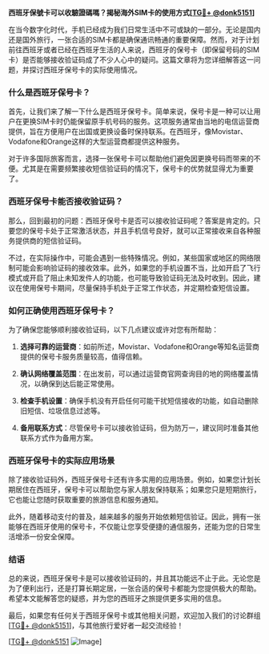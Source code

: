 **西班牙保號卡可以收驗證碼嗎？揭秘海外SIM卡的使用方式[[TG💪+ @donk5151](https://t.me/s/donk5151)]**

在当今数字化时代，手机已经成为我们日常生活中不可或缺的一部分。无论是国内还是国外旅行，一张合适的SIM卡都是确保通讯畅通的重要保障。然而，对于计划前往西班牙或者已经在西班牙生活的人来说，西班牙的保号卡（即保留号码的SIM卡）是否能够接收验证码成了不少人心中的疑问。这篇文章将为您详细解答这一问题，并探讨西班牙保号卡的实际使用情况。

### 什么是西班牙保号卡？

首先，让我们来了解一下什么是西班牙保号卡。简单来说，保号卡是一种可以让用户在更换SIM卡时仍能保留原手机号码的服务。这项服务通常由当地的电信运营商提供，旨在方便用户在出国或更换设备时保持联系。在西班牙，像Movistar、Vodafone和Orange这样的大型运营商都提供这种服务。

对于许多国际旅客而言，选择一张保号卡可以帮助他们避免因更换号码而带来的不便。尤其是在需要频繁接收短信验证码的情况下，保号卡的优势就显得尤为重要了。

### 西班牙保号卡能否接收验证码？

那么，回到最初的问题：西班牙保号卡是否可以接收验证码呢？答案是肯定的。只要您的保号卡处于正常激活状态，并且手机信号良好，就可以正常接收来自各种服务提供商的短信验证码。

不过，在实际操作中，可能会遇到一些特殊情况。例如，某些国家或地区的网络限制可能会影响验证码的接收效率。此外，如果您的手机设置不当，比如开启了飞行模式或开启了阻止未知发件人的功能，也可能导致验证码无法及时收到。因此，建议在使用保号卡期间，尽量保持手机处于正常工作状态，并定期检查短信设置。

### 如何正确使用西班牙保号卡？

为了确保您能够顺利接收验证码，以下几点建议或许对您有所帮助：

1. **选择可靠的运营商**：如前所述，Movistar、Vodafone和Orange等知名运营商提供的保号卡服务质量较高，值得信赖。
   
2. **确认网络覆盖范围**：在出发前，可以通过运营商官网查询目的地的网络覆盖情况，以确保到达后能正常使用。
   
3. **检查手机设置**：确保手机没有开启任何可能干扰短信接收的功能，如自动删除旧短信、垃圾信息过滤等。

4. **备用联系方式**：尽管保号卡可以接收验证码，但为防万一，建议同时准备其他联系方式作为备用方案。

### 西班牙保号卡的实际应用场景

除了接收验证码外，西班牙保号卡还有许多实用的应用场景。例如，如果您计划长期居住在西班牙，保号卡可以帮助您与家人朋友保持联系；如果您只是短期旅行，它也能让您随时获取重要的旅游信息和服务通知。

此外，随着移动支付的普及，越来越多的服务开始依赖短信验证。因此，拥有一张能够在西班牙使用的保号卡，不仅能让您享受便捷的通信服务，还能为您的日常生活增添一份安全保障。

### 结语

总的来说，西班牙保号卡是可以接收验证码的，并且其功能远不止于此。无论您是为了便利出行，还是打算长期定居，一张合适的保号卡都能为您提供极大的帮助。希望本文能解答您的疑惑，并为您的西班牙之旅提供更多实用的信息。

最后，如果您有任何关于西班牙保号卡或其他相关问题，欢迎加入我们的讨论群组[[TG💪+ @donk5151](https://t.me/s/donk5151)]，与其他旅行爱好者一起交流经验！

[[TG💪+ @donk5151](https://t.me/s/donk5151) ![Image](https://i.postimg.cc/rwNCRYN7/Snipaste-2025-04-30-17-27-05.png)]